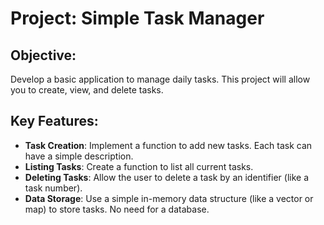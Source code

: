 # Project: Simple Task Manager

## Objective:
Develop a basic application to manage daily tasks. This project will allow you to create, view, and delete tasks.

## Key Features:
- **Task Creation**: Implement a function to add new tasks. Each task can have a simple description.
- **Listing Tasks**: Create a function to list all current tasks.
- **Deleting Tasks**: Allow the user to delete a task by an identifier (like a task number).
- **Data Storage**: Use a simple in-memory data structure (like a vector or map) to store tasks. No need for a database.
